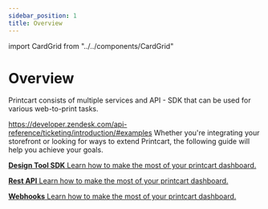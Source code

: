 ```yaml
---
sidebar_position: 1
title: Overview
---
```


import CardGrid from "../../components/CardGrid"

# Overview

Printcart consists of multiple services and API - SDK that can be used for various web-to-print tasks.

https://developer.zendesk.com/api-reference/ticketing/introduction/#examples
Whether you're integrating your storefront or looking for ways to extend Printcart, the following guide will help you achieve your goals.

<CardGrid home>

[**Design Tool SDK** Learn how to make the most of your printcart dashboard.](developer-guide/design-tool-quickstart.md)

[**Rest API** Learn how to make the most of your printcart dashboard.](developer-guide/api-quickstart.md)

[**Webhooks** Learn how to make the most of your printcart dashboard.](developer-guide/webhooks-quickstart.md)

</CardGrid>
